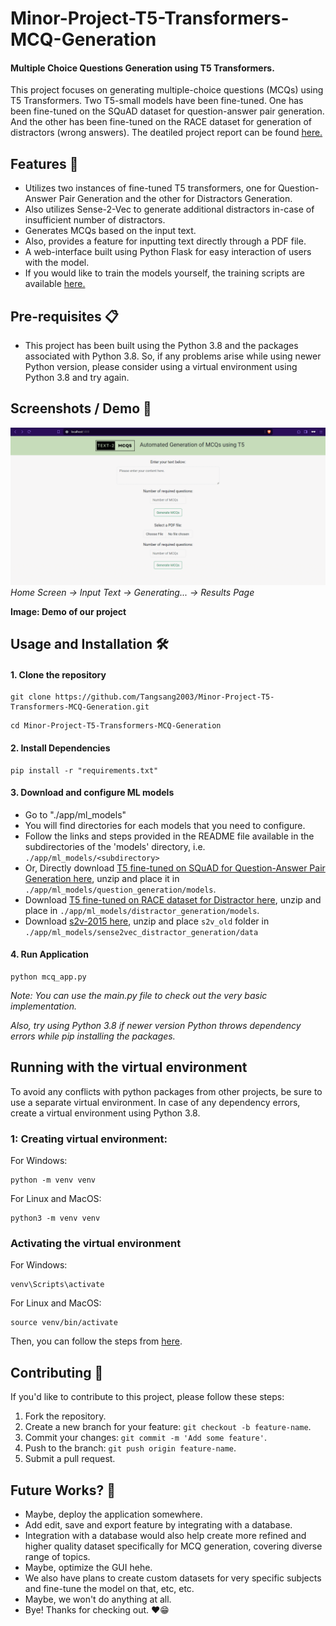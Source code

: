# Minor-Project-T5-Transformers-MCQ-Generation
#### Multiple Choice Questions Generation using T5 Transformers.

This project focuses on generating multiple-choice questions (MCQs) using T5 Transformers. 
Two T5-small models have been fine-tuned. One has been fine-tuned on the SQuAD dataset for question-answer pair generation. And the other has been fine-tuned on the RACE dataset for generation of distractors (wrong answers).
The deatiled project report can be found [here.](./uploads/Minor_Final_Report.pdf)


## Features 🚀
- Utilizes two instances of fine-tuned T5 transformers, one for Question-Answer Pair Generation and the other for Distractors Generation.
- Also utilizes Sense-2-Vec to generate additional distractors in-case of insufficient number of distractors.
- Generates MCQs based on the input text.
- Also, provides a feature for inputting text directly through a PDF file.
- A web-interface built using Python Flask for easy interaction of users with the model.
- If you would like to train the models yourself, the training scripts are available [here.](./training_scripts)

## Pre-requisites 📋
- This project has been built using the Python 3.8 and the packages associated with Python 3.8. So, if any problems arise while using newer Python version, please consider using a virtual environment using Python 3.8 and try again.


## Screenshots / Demo 📸
![Screenshot 1](./static/images/demo-gif.gif)
*Home Screen → Input Text → Generating... → Results Page*

**Image: Demo of our project**
## Usage and Installation 🛠️
#### 1. Clone the repository
```
git clone https://github.com/Tangsang2003/Minor-Project-T5-Transformers-MCQ-Generation.git
```
```
cd Minor-Project-T5-Transformers-MCQ-Generation
```
#### 2. Install Dependencies
```commandline
pip install -r "requirements.txt"
```
#### 3. Download and configure ML models
- Go to "./app/ml_models"
- You will find directories for each models that you need to configure.
- Follow the links and steps provided in the README file available in the subdirectories of the 'models' directory, i.e. `./app/ml_models/<subdirectory>`
- Or, Directly download [T5 fine-tuned on SQuAD for Question-Answer Pair Generation here](https://drive.google.com/file/d/1xMUmYbwSxGQoEeUSm95KyOKPei_DmEml/view?usp=drive_link), unzip and place it in `./app/ml_models/question_generation/models`.
- Download [T5 fine-tuned on RACE dataset for Distractor here](https://drive.google.com/file/d/1tXHVmXkSLz5qFoDTnAQ17oBDvMXE0YnC/view?usp=drive_link), unzip and place in `./app/ml_models/distractor_generation/models`.
- Download [s2v-2015 here](https://github.com/explosion/sense2vec/releases/download/v1.0.0/s2v_reddit_2015_md.tar.gz), unzip and place `s2v_old` folder in `./app/ml_models/sense2vec_distractor_generation/data`
#### 4. Run Application
```commandline
python mcq_app.py
```
*Note: You can use the main.py file to check out the very basic implementation.*

*Also, try using Python 3.8 if newer version Python throws dependency errors while pip installing the packages.*

## Running with the virtual environment
To avoid any conflicts with python packages from other projects, be sure to use a separate virtual environment. In case of any dependency errors, create a virtual environment using Python 3.8.

### 1: Creating virtual environment:
For Windows:
```commandline
python -m venv venv
```

For Linux and MacOS:
```commandline
python3 -m venv venv
```
### Activating the virtual environment
For Windows:
```commandline
venv\Scripts\activate
```
For Linux and MacOS:
```commandline
source venv/bin/activate
```
Then, you can follow the steps from [here](#usage-and-installation-). 

## Contributing 🤝
If you'd like to contribute to this project, please follow these steps:
1. Fork the repository.
2. Create a new branch for your feature: `git checkout -b feature-name`.
3. Commit your changes: `git commit -m 'Add some feature'`.
4. Push to the branch: `git push origin feature-name`.
5. Submit a pull request.

## Future Works? 🌟
- Maybe, deploy the application somewhere.
- Add edit, save and export feature by integrating with a database.
- Integration with a database would also help create more refined and higher quality dataset specifically for MCQ generation, covering diverse range of topics.
- Maybe, optimize the GUI hehe.
- We also have plans to create custom datasets for very specific subjects and fine-tune the model on that, etc, etc. 
- Maybe, we won't do anything at all. 
- Bye! Thanks for checking out. ❤️️😁


